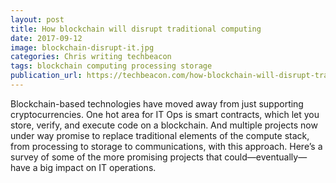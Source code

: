 ```yaml
---
layout: post
title: How blockchain will disrupt traditional computing
date: 2017-09-12
image: blockchain-disrupt-it.jpg
categories: Chris writing techbeacon
tags: blockchain computing processing storage
publication_url: https://techbeacon.com/how-blockchain-will-disrupt-traditional-computing
---
```


Blockchain-based technologies have moved away from just supporting cryptocurrencies. One hot area for IT Ops is smart contracts, which let you store, verify, and execute code on a blockchain. And multiple projects now under way promise to replace traditional elements of the compute stack, from processing to storage to communications, with this approach. Here’s a survey of some of the more promising projects that could—eventually—have a big impact on IT operations. 
